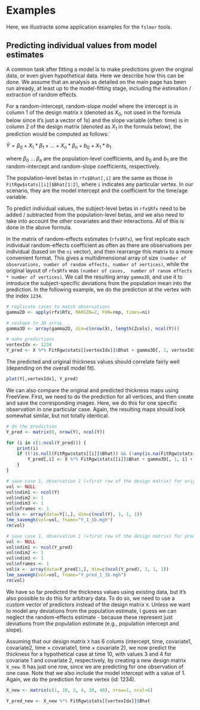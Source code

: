 
<!-- Examples.md is generated from Examples.Rmd. Please edit that file -->

# Examples

<!-- badges: start -->
<!-- badges: end -->

Here, we illustracte some application examples for the `fslmer` tools.

## Predicting individual values from model estimates

A common task after fitting a model is to make predictions given the
original data, or even given hypothetical data. Here we describe how
this can be done. We assume that an analysis as detailed on the main
page has been run already, at least up to the model-fitting stage,
including the estimation / extraction of random effects.

For a random-intercept, random-slope model where the intercept is in
column 1 of the design matrix `X` (denoted as *X*<sub>0</sub>, not used
in the formula below since it’s just a vector of 1s) and the slope
variable (often: time) is in column 2 of the design matrix (denoted as
*X*<sub>1</sub> in the formula below), the prediction would be computed
as follows:\`

*Ŷ* = *β*<sub>0</sub> + *X*<sub>1</sub> \* *β*<sub>1</sub> + ... + *X*<sub>*n*</sub> \* *β*<sub>*n*</sub> + *b*<sub>0</sub> + *X*<sub>1</sub> \* *b*<sub>1</sub>

where *β*<sub>0</sub> … *β*<sub>*n*</sub> are the population-level
coefficients, and *b*<sub>0</sub> and *b*<sub>1</sub> are the
random-intercept and random-slope coefficients, respectively.

The population-level betas in `rfx$Bhat[,i]` are the same as those in
`FitRgw$stats[[i]]$Bhat[1:2]`, where `i` indicates any particular
vertex. In our scenario, they are the model intercept and the
coefficient for the time/age variable.

To predict individual values, the subject-level betas in `rfx$Rfx` need
to be added / subtracted from the population-level betas, and we also
need to take into account the other covariates and their interactions.
All of this is done in the above formula.

In the matrix of random-effects estimates (`rfx$Rfx`), we first
replicate each individual random-effects coefficient as often as there
are observations per individual (based on the `ni` vector), and then
rearrange this matrix to a more convenient format. This gives a
multidimensional array of size
`(number of observations, number of random effects, number of vertices)`,
while the original layout of `rfx$Rfx` was
`(number of cases,  number of ranom effects * number of vertices)`. We
call the resulting array `gamma3D`, and use it to introduce the
subject-specific deviations from the population mean into the
prediction. In the following example, we do the prediction at the vertex
with the index `1234`.

``` r
# replicate cases to match observations
gamma2D <- apply(rfx$Rfx, MARGIN=2, FUN=rep, times=ni)

# reshape to 3D array
gamma3D <- array(gamma2D, dim=c(nrow(X), length(Zcols), ncol(Y)))

# make predictions
vertexIdx <- 1234
Y_pred <- X %*% FitRgw$stats[[vertexIdx]]$Bhat + gamma3D[, 1, vertexIdx] + X[,2] * gamma3D[, 2, vertexIdx]
```

The predicted and original thickness values should correlate fairly well
(depending on the overall model fit).

``` r
plot(Y[,vertexIdx], Y_pred)
```

We can also compare the original and predicted thickness maps using
FreeView. First, we need to do the prediction for all vertices, and then
create and save the corresponding images. Here, we do this for one
specific observation in one particular case. Again, the resulting maps
should look somewhat similar, but not totally identical.

``` r
# do the prediction
Y_pred <- matrix(0, nrow(Y), ncol(Y))

for (i in c(1:ncol(Y_pred))) {
    print(i)
    if ((!is.null(FitRgw$stats[[i]]$Bhat)) && (!any(is.na(FitRgw$stats[[i]]$Bhat)))) {
        Y_pred[,i] <- X %*% FitRgw$stats[[i]]$Bhat + gamma3D[, 1, i] + X[,2] * gamma3D[, 2, i]
    }
}

# save case 1, observation 1 (=first row of the design matrix) for original thickness data
vol <- NULL
vol$ndim1 <- ncol(Y)
vol$ndim2 <- 1
vol$ndim3 <- 1
vol$nframes <- 1
vol$x <- array(data=Y[1,], dim=c(ncol(Y), 1, 1, 1))
lme_savemgh(vol=vol, fname="Y_1_1b.mgh")
rm(vol)

# save case 1, observation 1 (=first row of the design matrix) for predicted thickness data
vol <- NULL
vol$ndim1 <- ncol(Y_pred)
vol$ndim2 <- 1
vol$ndim3 <- 1
vol$nframes <- 1
vol$x <- array(data=Y_pred[1,], dim=c(ncol(Y_pred), 1, 1, 1))
lme_savemgh(vol=vol, fname="Y_pred_1_1b.mgh")
rm(vol)
```

We have so far predicted the thickness values using existing data, but
it’s also possible to do this for arbitrary data. To do so, we need to
use a custom vector of predictors instead of the design matrix `X`.
Unless we want to model any deviations from the population estimate, I
guess we can neglect the random-effects estimate - because these
represent just deviations from the population estimate (e.g., population
intercept and slope).

Assuming that our design matrix `X` has 6 colums (intercept, time,
covariate1, covariate2, time × covariate1, time × covariate 2), we now
predict the thickness for a hypothetical case at time 10, with values 3
and 4 for covariate 1 and covariate 2, respectively, by creating a new
design matrix `X_new`. It has just one row, since we are predicting for
one observation of one case. Note that we also include the model
intercept with a value of 1. Again, we do the prediction for one vertex
(id: 1234).

``` r
X_new <- matrix(c(1, 10, 3, 4, 30, 40), nrow=1, ncol=6)

Y_pred_new <- X_new %*% FitRgw$stats[[vertexIdx]]$Bhat
```
